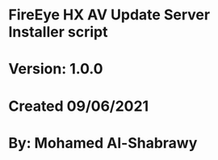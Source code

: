 # FireEye HX AV Update Server Installer script
# Version: 1.0.0
# Created 09/06/2021
# By: Mohamed Al-Shabrawy